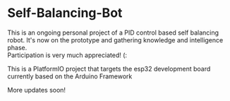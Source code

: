 # Self-Balancing-Bot

This is an ongoing personal project of a PID control based self balancing robot. It's now on the prototype and gathering knowledge and intelligence phase. <br>
Participation is very much appreciated! (:<br>

This is a PlatformIO project that targets the esp32 development board currently based on the Arduino Framework <br>

More updates soon!
